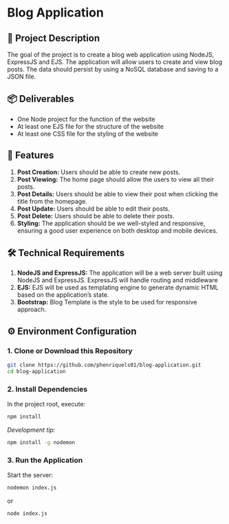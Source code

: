# Blog Application

## 🎯 Project Description

The goal of the project is to create a blog web application using NodeJS, ExpressJS and EJS. The application will allow users to create and view blog posts. The data should persist by using a NoSQL database and saving to a JSON file.

## 📦 Deliverables

- One Node project for the function of the website
- At least one EJS file for the structure of the website
- At least one CSS file for the styling of the website

## 🚀 Features

1. **Post Creation:** Users should be able to create new posts.
2. **Post Viewing:** The home page should allow the users to view all their posts.
3. **Post Details:** Users should be able to view their post when clicking the title from the homepage.
4. **Post Update:** Users should be able to edit their posts.
5. **Post Delete:** Users should be able to delete their posts.
6. **Styling:** The application should be we well-styled and responsive, ensuring a good user experience on both desktop and mobile devices.

## 🛠️ Technical Requirements

1. **NodeJS and ExpressJS:** The application will be a web server built using NodeJS and ExpressJS. ExpressJS will handle routing and middleware
2. **EJS:** EJS will be used as templating engine to generate dynamic HTML based on the application’s state.
3. **Bootstrap:** Blog Template is the style to be used for responsive approach.

## ⚙️ Environment Configuration

### 1. Clone or Download this Repository

   ```bash
   git clone https://github.com/phenriquels01/blog-application.git
   cd blog-application
   ```

### 2. Install Dependencies

In the project root, execute:

```bash
npm install
```

*Development tip:*

```bash
npm install -g nodemon
```

### 3. Run the Application

Start the server:

```bash
nodemon index.js
```
or

```bash
node index.js


